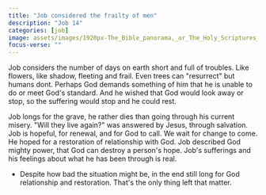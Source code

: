 ```yaml
---
title: "Job considered the frailty of men"
description: "Job 14"
categories: [job]
image: assets/images/1920px-The_Bible_panorama,_or_The_Holy_Scriptures_in_picture_and_story_(1891)_(14761939436).jpg
focus-verse: ""
---
```


Job considers the number of days on earth short and full of troubles. Like flowers, like shadow, fleeting and frail. Even trees can "resurrect" but humans dont. Perhaps God demands something of him that he is unable to do or meet God's standard. And he wished that God would look away or stop, so the suffering would stop and he could rest.

Job longs for the grave, he rather dies than going through his current misery. "Will they live again?" was answered by Jesus, through salvation. Job is hopeful, for renewal, and for God to call. We wait for change to come. He hoped for a restoration of relationship with God. Job described God mighty power, that God can destroy a person's hope. Job's sufferings and his feelings about what he has been through is real.

- Despite how bad the situation might be, in the end still long for God relationship and restoration. That's the only thing left that matter.